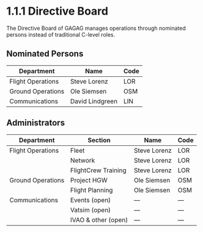 # 1.1.1 Directive Board

The Directive Board of GAGAG manages operations through nominated persons instead of traditional C-level roles.

## Nominated Persons

| Department         | Name             | Code |
|--------------------|------------------|------|
| Flight Operations  | Steve Lorenz     | LOR  |
| Ground Operations  | Ole Siemsen      | OSM  |
| Communications     | David Lindgreen  | LIN  |

## Administrators

| Department        | Section             | Name         | Code |
|-------------------|---------------------|--------------|------|
| Flight Operations | Fleet               | Steve Lorenz | LOR  |
|                   | Network             | Steve Lorenz | LOR  |
|                   | FlightCrew Training | Steve Lorenz | LOR  |
| Ground Operations | Project HGW         | Ole Siemsen  | OSM  |
|                   | Flight Planning     | Ole Siemsen  | OSM  |
| Communications    | Events (open)       | —            | —    |
|                   | Vatsim (open)       | —            | —    |
|                   | IVAO & other (open) | —            | —    |
